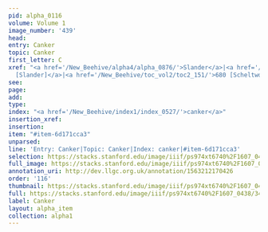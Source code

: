 ```yaml
---
pid: alpha_0116
volume: Volume 1
image_number: '439'
head: 
entry: Canker
topic: Canker
first_letter: C
xref: "<a href='/New_Beehive/alpha4/alpha_0876/'>Slander</a>|<a href='/New_Beehive/toc_vol2/toc2_147/'>653
  [Slander]</a>|<a href='/New_Beehive/toc_vol2/toc2_151/'>680 [Scheltwort]</a>||"
see: 
page: 
add: 
type: 
index: "<a href='/New_Beehive/index1/index_0527/'>canker</a>"
insertion_xref: 
insertion: 
item: "#item-6d171cca3"
unparsed: 
line: 'Entry: Canker|Topic: Canker|Index: canker|#item-6d171cca3'
selection: https://stacks.stanford.edu/image/iiif/ps974xt6740%2F1607_0438/349,2435,2962,190/full/0/default.jpg
full_image: https://stacks.stanford.edu/image/iiif/ps974xt6740%2F1607_0438/full/full/0/default.jpg
annotation_uri: http://dev.llgc.org.uk/annotation/1563212170426
order: '116'
thumbnail: https://stacks.stanford.edu/image/iiif/ps974xt6740%2F1607_0438/349,2435,600,180/250,/0/default.jpg
full: https://stacks.stanford.edu/image/iiif/ps974xt6740%2F1607_0438/349,2435,2962,190/full/0/default.jpg
label: Canker
layout: alpha_item
collection: alpha1
---
```

